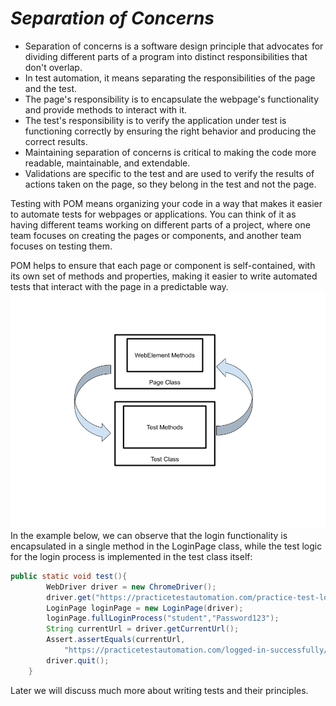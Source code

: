 # *Separation of Concerns*
- Separation of concerns is a software design principle that advocates for dividing different parts of a program into distinct responsibilities that don't overlap.
- In test automation, it means separating the responsibilities of the page and the test.
- The page's responsibility is to encapsulate the webpage's functionality and provide methods to interact with it.
- The test's responsibility is to verify the application under test is functioning correctly by ensuring the right behavior and producing the correct results.
- Maintaining separation of concerns is critical to making the code more readable, maintainable, and extendable.
- Validations are specific to the test and are used to verify the results of actions taken on the page, so they belong in the test and not the page.

Testing with POM means organizing your code in a way that makes it easier to automate tests for webpages or applications. 
You can think of it as having different teams working on different parts of a project, where one team focuses on creating the pages or components, and another team focuses on testing them.

POM helps to ensure that each page or component is self-contained, with its own set of methods and properties, making it easier to write automated tests that interact with the page in a predictable way.
![image2](image2.png)
In the example below, we can observe that the login functionality is encapsulated in a single method in the LoginPage class, while the test logic for the login process is implemented in the test class itself:
```Java
public static void test(){
        WebDriver driver = new ChromeDriver();
        driver.get("https://practicetestautomation.com/practice-test-login/");
        LoginPage loginPage = new LoginPage(driver);
        loginPage.fullLoginProcess("student","Password123");
        String currentUrl = driver.getCurrentUrl();
        Assert.assertEquals(currentUrl,
            "https://practicetestautomation.com/logged-in-successfully/");
        driver.quit();
    }
```
Later we will discuss much more about writing tests and their principles.